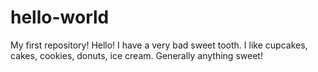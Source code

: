 # hello-world
My first repository! 
Hello! I have a very bad sweet tooth. I like cupcakes, cakes, cookies, donuts, ice cream. Generally anything sweet!
